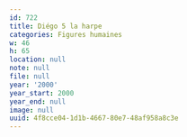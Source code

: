 ```yaml
---
id: 722
title: Diégo 5 la harpe
categories: Figures humaines
w: 46
h: 65
location: null
note: null
file: null
year: '2000'
year_start: 2000
year_end: null
image: null
uuid: 4f8cce04-1d1b-4667-80e7-48af958a8c3e
---
```


